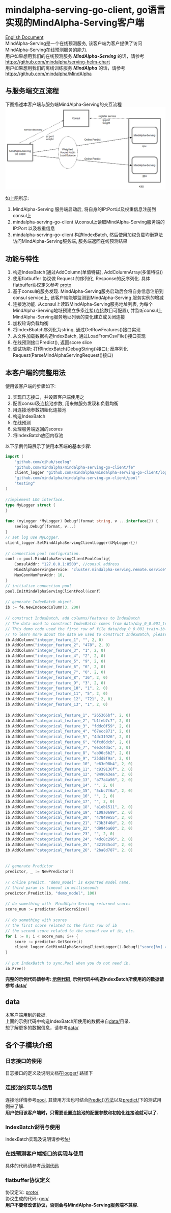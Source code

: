 # mindalpha-serving-go-client, go语言实现的MindAlpha-Serving客户端
[English Document](README.md)<br>
MindAlpha-Serving是一个在线预测服务, 该客户端为客户提供了访问MindAlpha-Serving在线预测服务的能力.<br>
用户如果想用我们的在线预测服务 ***MindAlpha-Serving*** 的话，请参考 https://github.com/mindalpha/serving-helm-chart <br>
用户如果想用我们的离线训练服务 ***MindAlpha*** 的话，请参考 https://github.com/mindalpha/MindAlpha <br>

## 与服务端交互流程
下图描述本客户端与服务端MindAlpha-Serving的交互流程<br>
![GitHub](pictures/architecture.png "architecture")

如上图所示:
1. MindAlpha-Serving 服务端启动后, 将自身的IP:Port以及权重信息注册到consul上
2. mindalpha-serving-go-client 从consul上读取MindAlpha-Serving服务端的IP:Port 以及权重信息
3. mindalpha-serving-go-client 构造IndexBatch, 然后使用加权负载均衡算法访问MindAlpha-Serving服务端, 服务端返回在线预测结果

## 功能与特性
1. 构造IndexBatch(通过AddColumn(单值特征), AddColumnArray(多值特征))
2. 使用flatbuffer 协议做 Request 的序列化, Response的反序列化. 具体flatbuffer协议定义参考 [proto](proto/)
3. 基于consul的服务发现. MindAlpha-Serving服务启动后会将自身信息注册到consul service上, 该客户端能够监测到MindAlpha-Serving 服务实例的增减
4. 连接池功能. 从consul上读取MindAlpha-Serving服务地址列表, 为每个MindAlpha-Serving地址预建立多条连接(连接数目可配置), 并监听consul上MindAlpha-Serving服务地址列表的变化建立或关闭连接
5. 加权轮询负载均衡
6. 将IndexBbatch序列化为string, 通过GetRowFeatures()接口实现
7. 从文件加载数据构造IndexBatch, 通过LoadFromCsvFile()接口实现
8. 在线预测接口Predict(), 返回score slice
9. 调试功能: 打印IndexBatch(DebugString()接口); 反序列化Request(ParseMindAlphaServingRequest()接口)


## 本客户端的完整用法
使用该客户端的步骤如下: <br>
1. 实现日志接口，并设置客户端使用之
2. 配置consul及连接池参数, 用来做服务发现和负载均衡
3. 用连接池参数初始化连接池
4. 构造IndexBatch
5. 在线预测
6. 处理服务端返回的scores
7. 将IndexBatch放回内存池

以下示例代码展示了使用本客端的基本步骤: 

```go
import (
	"github.com/cihub/seelog"
	"github.com/mindalpha/mindalpha-serving-go-client/fe"
	client_logger "github.com/mindalpha/mindalpha-serving-go-client/logger"
	"github.com/mindalpha/mindalpha-serving-go-client/pool"
	"testing"
)

//implement LOG interface.
type MyLogger struct {
}

func (myLogger *MyLogger) Debugf(format string, v ...interface{}) {
	seelog.Debugf(format, v...)
}
// set log use MyLogger.
client_logger.SetMindAlphaServingClientLogger(&MyLogger{})

// connection pool configuration.
conf := pool.MindAlphaServingClientPoolConfig{
	ConsulAddr: "127.0.0.1:8500", //consul address
	MindAlphaServingService: "cluster.mindalpha-serving.remote.service", // MindAlpha-Serving service name on consul
	MaxConnNumPerAddr: 10,
}
// initialize connection pool
pool.InitMindAlphaServingClientPool(&conf)

// generate IndexBatch object.
ib := fe.NewIndexedColumn(3, 200)

// construct IndexBatch, add columns/features to IndexBatch
// The data used to construct IndexBatch comes from data/day_0_0.001_train-ib-format.csv and data/column_name_criteo.txt. 
// This demo code used the first row of file data/day_0_0.001_train-ib-format.csv as column value, and use the content of data/column_name_criteo.txt as column name.
// To learn more about the data we used to construct IndexBatch, please refer to data/
ib.AddColumn("integer_feature_1", "", 2, 0)
ib.AddColumn("integer_feature_2", "478", 2, 0)
ib.AddColumn("integer_feature_3", "1", 2, 0)
ib.AddColumn("integer_feature_4", "2", 2, 0)
ib.AddColumn("integer_feature_5", "9", 2, 0)
ib.AddColumn("integer_feature_6", "6", 2, 0)
ib.AddColumn("integer_feature_7", "0", 2, 0)
ib.AddColumn("integer_feature_8", "36", 2, 0)
ib.AddColumn("integer_feature_9", "3", 2, 0)
ib.AddColumn("integer_feature_10", "1", 2, 0)
ib.AddColumn("integer_feature_11", "5", 2, 0)
ib.AddColumn("integer_feature_12", "721", 2, 0)
ib.AddColumn("integer_feature_13", "1", 2, 0)

ib.AddColumn("categorical_feature_1", "265366bf", 2, 0)
ib.AddColumn("categorical_feature_2", "b1feb7c7", 2, 0)
ib.AddColumn("categorical_feature_3", "fddc0f59", 2, 0)
ib.AddColumn("categorical_feature_4", "67ecc871", 2, 0)
ib.AddColumn("categorical_feature_5", "4dc31926", 2, 0)
ib.AddColumn("categorical_feature_6", "6fcd6dcb", 2, 0)
ib.AddColumn("categorical_feature_7", "ee3c4dac", 2, 0)
ib.AddColumn("categorical_feature_8", "ab96c6b2", 2, 0)
ib.AddColumn("categorical_feature_9", "25dd8f9a", 2, 0)
ib.AddColumn("categorical_feature_10", "e63d98b4", 2, 0)
ib.AddColumn("categorical_feature_11", "c939136f", 2, 0)
ib.AddColumn("categorical_feature_12", "8490a3ea", 2, 0)
ib.AddColumn("categorical_feature_13", "a77a4a56", 2, 0)
ib.AddColumn("categorical_feature_14", "", 2, 0)
ib.AddColumn("categorical_feature_15", "5cbc7f6a", 2, 0)
ib.AddColumn("categorical_feature_16", "", 2, 0)
ib.AddColumn("categorical_feature_17", "", 2, 0)
ib.AddColumn("categorical_feature_18", "a1eb1511", 2, 0)
ib.AddColumn("categorical_feature_19", "108a0699", 2, 0)
ib.AddColumn("categorical_feature_20", "47849e55", 2, 0)
ib.AddColumn("categorical_feature_21", "73b3f46d", 2, 0)
ib.AddColumn("categorical_feature_22", "d994ba60", 2, 0)
ib.AddColumn("categorical_feature_23", "", 2, 0)
ib.AddColumn("categorical_feature_24", "4dc8c296", 2, 0)
ib.AddColumn("categorical_feature_25", "321935cd", 2, 0)
ib.AddColumn("categorical_feature_26", "2ba8d787", 2, 0)


// generate Predictor
predictor, _ := NewPredictor()

// online predict. "demo_model" is exported model name,
// third param is timeout in milliseconds
predictor.Predict(ib, "demo_model", 100)

// do something with  MindAlpha-Serving returned scores
score_num := predictor.GetScoreSize()

// do something with scores
// the first score related to the first row of ib
// the second score related to the second row of ib, etc.
for i := 0; i < score_num; i++ {
	score := predictor.GetScore(i)
	client_logger.GetMindAlphaServingClientLogger().Debugf("score[%v] = %v", i, score)
}

// put IndexBatch to sync.Pool when you do not need ib.
ib.Free()

```
**完整的示例代码请参考: [示例代码](/predict/predictor_test.go), 示例代码中构造IndexBatch所使用的的数据请参考 [data/](/data/)**

## data
本客户端用到的数据.<br>
上面的示例代码中构造IndexBatch所使用的数据来自[data/](/data/)目录.<br>
想了解更多的数据信息，请参考[data/](/data/)

## 各个子模块介绍
### 日志接口的使用
日志接口的定义及说明文档在[logger/](/logger/) 路径下

### 连接池的实现与使用
连接池详情参考[pool](/pool/), 其使用方法也可结合[Predic()方法](/predict/predictor.go)以及[predict/](/predict)下的测试用例来了解. <br>
**用户使用该客户端时，只需要设置连接池的配置参数和初始化连接池就可以了.**

### IndexBatch说明与使用
IndexBatch实现及说明请参考[fe/](/fe/)

### 在线预测客户端接口的实现与使用
具体的代码请参考[示例代码](/predict/predictor_test.go)

### flatbuffer协议定义
协议定义: [proto/](/proto/) <br>
协议生成的代码: [gen/](/gen/) <br>
**用户不要修改该协议，否则会与MindAlpha-Serving服务端不兼容.**

